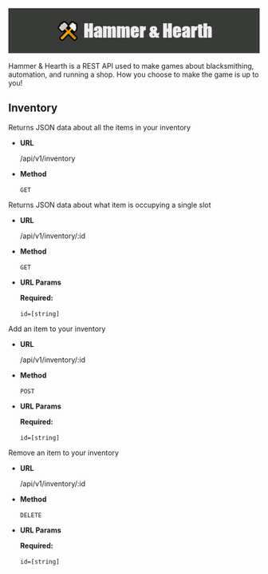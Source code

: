 <img src="assets/Hammer_&_Hearth.png" width="700">

Hammer & Hearth is a REST API used to make games about blacksmithing, automation, and running a shop. How you choose to make the game is up to you!

## Inventory

Returns JSON data about all the items in your inventory
<br>

- **URL**

  /api/v1/inventory

* **Method**

  `GET`

Returns JSON data about what item is occupying a single slot
<br>

- **URL**

  /api/v1/inventory/:id

* **Method**

  `GET`

* **URL Params**

  **Required:**

  `id=[string]`

Add an item to your inventory
<br>

- **URL**

  /api/v1/inventory/:id

* **Method**

  `POST`

* **URL Params**

  **Required:**

  `id=[string]`

Remove an item to your inventory
<br>

- **URL**

  /api/v1/inventory/:id

* **Method**

  `DELETE`

* **URL Params**

  **Required:**

  `id=[string]`
